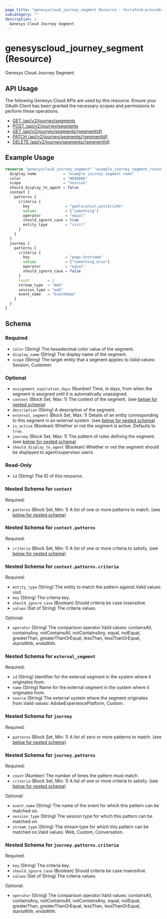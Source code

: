 ```yaml
---
page_title: "genesyscloud_journey_segment Resource - terraform-provider-genesyscloud"
subcategory: ""
description: |-
  Genesys Cloud Journey Segment
---
```

# genesyscloud_journey_segment (Resource)

Genesys Cloud Journey Segment

## API Usage
The following Genesys Cloud APIs are used by this resource. Ensure your OAuth Client has been granted the necessary scopes and permissions to perform these operations:

* [GET /api/v2/journey/segments](https://developer.genesys.cloud/commdigital/digital/webmessaging/journey/journey-apis#get-api-v2-journey-segments)
* [POST /api/v2/journey/segments](https://developer.genesys.cloud/commdigital/digital/webmessaging/journey/journey-apis#post-api-v2-journey-segments)
* [GET /api/v2/journey/segments/{segmentId}](https://developer.genesys.cloud/commdigital/digital/webmessaging/journey/journey-apis#get-api-v2-journey-segments--segmentId-)
* [PATCH /api/v2/journey/segments/{segmentId}](https://developer.genesys.cloud/commdigital/digital/webmessaging/journey/journey-apis#patch-api-v2-journey-segments--segmentId-)
* [DELETE /api/v2/journey/segments/{segmentId}](https://developer.genesys.cloud/commdigital/digital/webmessaging/journey/journey-apis#delete-api-v2-journey-segments--segmentId-)

## Example Usage

```terraform
resource "genesyscloud_journey_segment" "example_journey_segment_resource" {
  display_name            = "example journey segment name"
  color                   = "#008000"
  scope                   = "Session"
  should_display_to_agent = false
  context {
    patterns {
      criteria {
        key                = "geolocation.postalCode"
        values             = ["something"]
        operator           = "equal"
        should_ignore_case = true
        entity_type        = "visit"
      }
    }
  }
  journey {
    patterns {
      criteria {
        key                = "page.hostname"
        values             = ["something_else"]
        operator           = "equal"
        should_ignore_case = false
      }
      count        = 1
      stream_type  = "Web"
      session_type = "web"
      event_name   = "EventName"
    }
  }
}
```

<!-- schema generated by tfplugindocs -->
## Schema

### Required

- `color` (String) The hexadecimal color value of the segment.
- `display_name` (String) The display name of the segment.
- `scope` (String) The target entity that a segment applies to.Valid values: Session, Customer.

### Optional

- `assignment_expiration_days` (Number) Time, in days, from when the segment is assigned until it is automatically unassigned.
- `context` (Block Set, Max: 1) The context of the segment. (see [below for nested schema](#nestedblock--context))
- `description` (String) A description of the segment.
- `external_segment` (Block Set, Max: 1) Details of an entity corresponding to this segment in an external system. (see [below for nested schema](#nestedblock--external_segment))
- `is_active` (Boolean) Whether or not the segment is active. Defaults to `true`.
- `journey` (Block Set, Max: 1) The pattern of rules defining the segment. (see [below for nested schema](#nestedblock--journey))
- `should_display_to_agent` (Boolean) Whether or not the segment should be displayed to agent/supervisor users.

### Read-Only

- `id` (String) The ID of this resource.

<a id="nestedblock--context"></a>
### Nested Schema for `context`

Required:

- `patterns` (Block Set, Min: 1) A list of one or more patterns to match. (see [below for nested schema](#nestedblock--context--patterns))

<a id="nestedblock--context--patterns"></a>
### Nested Schema for `context.patterns`

Required:

- `criteria` (Block Set, Min: 1) A list of one or more criteria to satisfy. (see [below for nested schema](#nestedblock--context--patterns--criteria))

<a id="nestedblock--context--patterns--criteria"></a>
### Nested Schema for `context.patterns.criteria`

Required:

- `entity_type` (String) The entity to match the pattern against.Valid values: visit.
- `key` (String) The criteria key.
- `should_ignore_case` (Boolean) Should criteria be case insensitive.
- `values` (Set of String) The criteria values.

Optional:

- `operator` (String) The comparison operator.Valid values: containsAll, containsAny, notContainsAll, notContainsAny, equal, notEqual, greaterThan, greaterThanOrEqual, lessThan, lessThanOrEqual, startsWith, endsWith.




<a id="nestedblock--external_segment"></a>
### Nested Schema for `external_segment`

Required:

- `id` (String) Identifier for the external segment in the system where it originates from.
- `name` (String) Name for the external segment in the system where it originates from.
- `source` (String) The external system where the segment originates from.Valid values: AdobeExperiencePlatform, Custom.


<a id="nestedblock--journey"></a>
### Nested Schema for `journey`

Required:

- `patterns` (Block Set, Min: 1) A list of zero or more patterns to match. (see [below for nested schema](#nestedblock--journey--patterns))

<a id="nestedblock--journey--patterns"></a>
### Nested Schema for `journey.patterns`

Required:

- `count` (Number) The number of times the pattern must match.
- `criteria` (Block Set, Min: 1) A list of one or more criteria to satisfy. (see [below for nested schema](#nestedblock--journey--patterns--criteria))

Optional:

- `event_name` (String) The name of the event for which this pattern can be matched on.
- `session_type` (String) The session type for which this pattern can be matched on.
- `stream_type` (String) The stream type for which this pattern can be matched on.Valid values: Web, Custom, Conversation.

<a id="nestedblock--journey--patterns--criteria"></a>
### Nested Schema for `journey.patterns.criteria`

Required:

- `key` (String) The criteria key.
- `should_ignore_case` (Boolean) Should criteria be case insensitive.
- `values` (Set of String) The criteria values.

Optional:

- `operator` (String) The comparison operator.Valid values: containsAll, containsAny, notContainsAll, notContainsAny, equal, notEqual, greaterThan, greaterThanOrEqual, lessThan, lessThanOrEqual, startsWith, endsWith.

